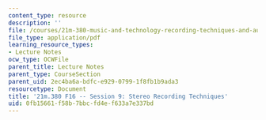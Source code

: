 ```yaml
---
content_type: resource
description: ''
file: /courses/21m-380-music-and-technology-recording-techniques-and-audio-production-fall-2016/0fb15661f58b7bbcfd4ef633a7e337bd_MIT21M_380F16_ses09_note.pdf
file_type: application/pdf
learning_resource_types:
- Lecture Notes
ocw_type: OCWFile
parent_title: Lecture Notes
parent_type: CourseSection
parent_uid: 2ec4ba6a-bdfc-e929-0799-1f8fb1b9ada3
resourcetype: Document
title: '21m.380 F16 -- Session 9: Stereo Recording Techniques'
uid: 0fb15661-f58b-7bbc-fd4e-f633a7e337bd
---
```

